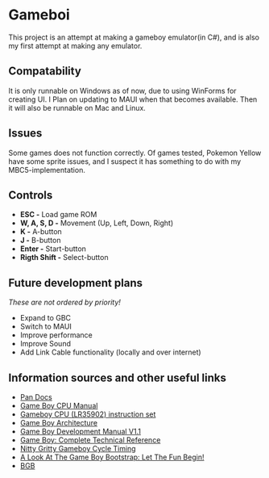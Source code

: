 # Gameboi
This project is an attempt at making a gameboy emulator(in C#), and is also my first attempt at making any emulator.

## Compatability
It is only runnable on Windows as of now, due to using WinForms for creating UI. I Plan on updating to MAUI when that becomes available. Then it will also be runnable on Mac and Linux. 

## Issues
Some games does not function correctly. Of games tested, Pokemon Yellow have some sprite issues, and I suspect it has something to do with my MBC5-implementation.

## Controls
* __ESC -__ Load game ROM
* __W, A, S, D -__  Movement (Up, Left, Down, Right)
* __K -__ A-button
* __J -__ B-button
* __Enter -__ Start-button
* __Rigth Shift -__ Select-button

## Future development plans
_These are not ordered by priority!_
* Expand to GBC
* Switch to MAUI
* Improve performance
* Improve Sound
* Add Link Cable functionality (locally and over internet)


## Information sources and other useful links
* [Pan Docs](http://bgb.bircd.org/pandocs.htm)
* [Game Boy CPU Manual](http://marc.rawer.de/Gameboy/Docs/GBCPUman.pdf)
* [Gameboy CPU (LR35902) instruction set](https://pastraiser.com/cpu/gameboy/gameboy_opcodes.html)
* [Game Boy Architecture](https://www.copetti.org/writings/consoles/game-boy/)
* [Game Boy Development Manual V1.1](https://archive.org/details/GameBoyProgManVer1.1)
* [Game Boy: Complete Technical Reference](https://gekkio.fi/files/gb-docs/gbctr.pdf)
* [Nitty Gritty Gameboy Cycle Timing](http://blog.kevtris.org/blogfiles/Nitty%20Gritty%20Gameboy%20VRAM%20Timing.txt)
* [A Look At The Game Boy Bootstrap: Let The Fun Begin!](https://realboyemulator.wordpress.com/2013/01/03/a-look-at-the-game-boy-bootstrap-let-the-fun-begin/)
* [BGB](http://bgb.bircd.org/)

